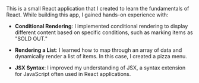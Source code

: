 This is a small React application that I created to learn the fundamentals of React. While building this app, I gained hands-on experience with:

- **Conditional Rendering**: I implemented conditional rendering to display different content based on specific conditions, such as marking items as "SOLD OUT."

- **Rendering a List**: I learned how to map through an array of data and dynamically render a list of items. In this case, I created a pizza menu.

- **JSX Syntax**: I improved my understanding of JSX, a syntax extension for JavaScript often used in React applications.